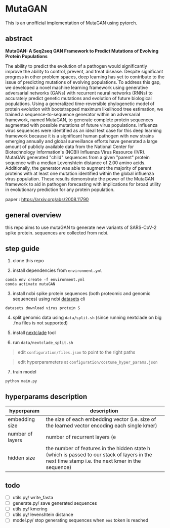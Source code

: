 # MutaGAN

This is an unofficial implementation of MutaGAN using pytorch.

## abstract
**MutaGAN: A Seq2seq GAN Framework to Predict Mutations of Evolving Protein Populations**

The ability to predict the evolution of a pathogen would significantly improve the ability to control, prevent, and treat disease. Despite significant progress in other problem spaces, deep learning has yet to contribute to the issue of predicting mutations of evolving populations. To address this gap, we developed a novel machine learning framework using generative adversarial networks (GANs) with recurrent neural networks (RNNs) to accurately predict genetic mutations and evolution of future biological populations. Using a generalized time-reversible phylogenetic model of protein evolution with bootstrapped maximum likelihood tree estimation, we trained a sequence-to-sequence generator within an adversarial framework, named MutaGAN, to generate complete protein sequences augmented with possible mutations of future virus populations. Influenza virus sequences were identified as an ideal test case for this deep learning framework because it is a significant human pathogen with new strains emerging annually and global surveillance efforts have generated a large amount of publicly available data from the National Center for Biotechnology Information's (NCBI) Influenza Virus Resource (IVR). MutaGAN generated "child" sequences from a given "parent" protein sequence with a median Levenshtein distance of 2.00 amino acids. Additionally, the generator was able to augment the majority of parent proteins with at least one mutation identified within the global influenza virus population. These results demonstrate the power of the MutaGAN framework to aid in pathogen forecasting with implications for broad utility in evolutionary prediction for any protein population.

paper : <https://arxiv.org/abs/2008.11790>

## general overview
this repo aims to use mutaGAN to generate new variants of SARS-CoV-2 spike protein.
sequences are collected from ncbi.

## step guide 

1. clone this repo

2. install dependencies from `environment.yml`

```
conda env create -f environment.yml
conda activate mutaGAN
```

3. install ncbi spike protein sequences (both proteomic and genomic sequences) using ncbi [datasets](https://www.ncbi.nlm.nih.gov/datasets/docs/) cli 

```
datasets download virus protein S
```
4. split genomic data using `data/split.sh` (since running nextclade on big .fna files is not supported)

5. install [nextclade](https://docs.nextstrain.org/projects/nextclade/en/stable/user/nextclade-cli.html) tool

6. run `data/nextclade_split.sh` 

> edit `configuration/files.json` to point to the right paths

> edit hyperparameters at `configuration/costume_hyper_params.json`  

7. train model 
```
python main.py
```

## hyperparams description 
|hyperparam|description|
|----------|-----------|
|embedding size | the size of each embedding vector (i.e. size of the learned vector encoding each single kmer)|
|number of layers | number of recurrent layers (e|g| num_layers = 2 will mean two stacked lstm layers with the second lstm taking as input the output of the first one and giving the final result)|
|hidden size | the number of features in the hidden state h (which is passed to our stack of layers in the next time stamp i.e. the next kmer in the sequence)|

## todo

- [ ] utils.py/ write_fasta
- [ ] generate.py/ save generated sequences
- [ ] utils.py/ kmering
- [ ] utils.py/ levenshtein distance
- [ ] model.py/ stop generating sequences when `eos` token is reached
